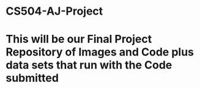 # CS504-AJ-Project
# This will be our Final Project Repository of Images and Code plus data sets that run with the Code submitted
